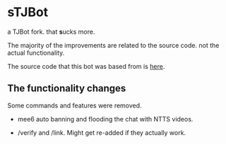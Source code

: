 # sTJBot

a TJBot fork. that **s**ucks more.

The majority of the improvements are related to the source code. not the actual functionality.

The source code that this bot was based from is [here](https://git.gay/TJC47/tjbotSLASH).

## The functionality changes

Some commands and features were removed.

- mee6 auto banning and flooding the chat with NTTS videos.

- /verify and /link. Might get re-added if they actually work.

